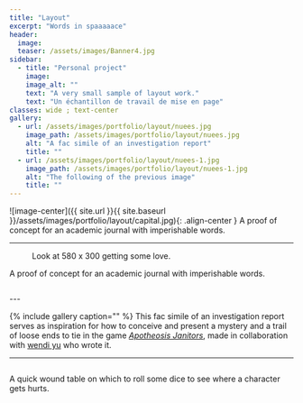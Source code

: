 ```yaml
---
title: "Layout"
excerpt: "Words in spaaaaace"
header:
  image:
  teaser: /assets/images/Banner4.jpg
sidebar:
  - title: "Personal project"
    image:
    image_alt: ""
    text: "A very small sample of layout work."
    text: "Un échantillon de travail de mise en page"
classes: wide ; text-center
gallery:
  - url: /assets/images/portfolio/layout/nuees.jpg
    image_path: /assets/images/portfolio/layout/nuees.jpg
    alt: "A fac simile of an investigation report"
    title: ""
  - url: /assets/images/portfolio/layout/nuees-1.jpg
    image_path: /assets/images/portfolio/layout/nuees-1.jpg
    alt: "The following of the previous image"
    title: ""
---
```


![image-center]({{ site.url }}{{ site.baseurl }}/assets/images/portfolio/layout/capital.jpg){: .align-center }
A proof of concept for an academic journal with imperishable words.

---

<figure style ="width:60%" class="align-center">
  <img src="{{ site.url }}{{ site.baseurl }}/assets/images/portfolio/layout/capital.jpg" alt="">
  <figcaption>Look at 580 x 300 getting some love.</figcaption>
</figure>
A proof of concept for an academic journal with imperishable words.


<figure class="align-center half mfp-image">
  <img src="{{ site.url }}{{ site.baseurl }}/assets/images/portfolio/layout/capital.jpg" alt="">
</figure>
---

{% include gallery caption="" %}
This fac simile of an investigation report serves as inspiration for how to conceive and present a mystery and a trail of loose ends to tie in the game [*Apotheosis Janitors*](https://wendiy.itch.io/apotheosis-janitors), made in collaboration with [wendi yu](https://twitter.com/wen_di_yu) who wrote it.

---

<figure class="align-center half mfp-image">
  <img src="{{ site.url }}{{ site.baseurl }}/assets/images/portfolio/layout/woundtable.jpg" alt="">
</figure>
A quick wound table on which to roll some dice to see where a character gets hurts.
